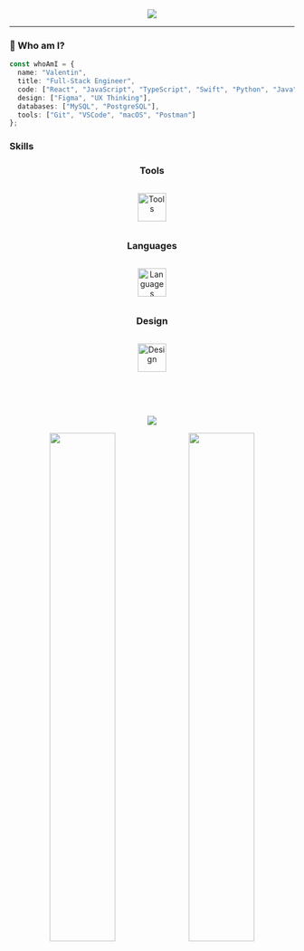 <!-- Banner with aesthetic gradient -->
<!-- Banner with aesthetic gradient -->
<!-- Banner with aesthetic gradient -->
<div align="center">
  <img src="https://capsule-render.vercel.app/api?type=waving&color=0:36D1DC,100:5B86E5&height=200&section=header&text=valentin%20-%20CS%20Student%20and%20Developer&fontSize=35&fontAlignY=40&textColor=ffffff" />
</div>

---

### 🧠 Who am I?

```ts
const whoAmI = {
  name: "Valentin",
  title: "Full-Stack Engineer",
  code: ["React", "JavaScript", "TypeScript", "Swift", "Python", "Java", "Node.js"],
  design: ["Figma", "UX Thinking"],
  databases: ["MySQL", "PostgreSQL"],
  tools: ["Git", "VSCode", "macOS", "Postman"]
};
```

### Skills
<h3 align="center" style="font-weight: bold">
    Tools
</h3>
<div align="center" style="margin: 20px 0;">
    <img src="https://skillicons.dev/icons?i=idea,vscode,git,github,docker,postman" alt="Tools" style="display: inline-block; margin: 10px; height: 50px;">
</div>
<h3 align="center" style="font-weight: bold">
    Languages
</h3>
<div align="center" style="margin: 20px 0;">
    <img src="https://skillicons.dev/icons?i=html,css,js,ts,react,nodejs,express,swift" alt="Languages" style="display: inline-block; margin: 10px; height: 50px;">
</div>

<h3 align="center" style="font-weight: bold">
    Design
</h3>
<div align="center" style="margin: 20px 0;">
    <img src="https://skillicons.dev/icons?i=figma,tailwind,bootstrap" alt="Design" style="display: inline-block; margin: 10px; height: 50px;">
</div>
</br>
</br>

<p align="center">
  <a href="mailto:hello@valentinm.dev"><img src="https://img.shields.io/badge/Email-0078D4?style=for-the-badge&logo=mail&logoColor=white"/></a>
</p>


<p align="center">
  <img src="https://github-readme-stats.vercel.app/api?username=vali-codes&show_icons=true&count_private=true&hide=prs&theme=tokyonight&border_radius=10&custom_title=My%20GitHub%20Stats" width="48%" />
  <img src="https://github-readme-streak-stats.herokuapp.com/?user=vali-codes&theme=tokyonight&date_format=M%20j%5B%2C%20Y%5D&border=DDDDDD&fire=DD5E89" width="48%" />
</p>







